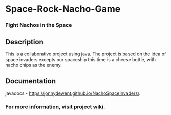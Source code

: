 # Space-Rock-Nacho-Game
### Fight Nachos in the Space

## Description
This is a collaborative project using java. The project is based on the idea of space invaders excepts our spaceship this time is a cheese bottle, with nacho chips as the enemy.

## Documentation
javadocs - https://jonnydewent.github.io/NachoSpaceInvaders/.

### For more information, visit project [wiki](https://github.com/lichal/Space-Rock-Nacho-Game/wiki).
